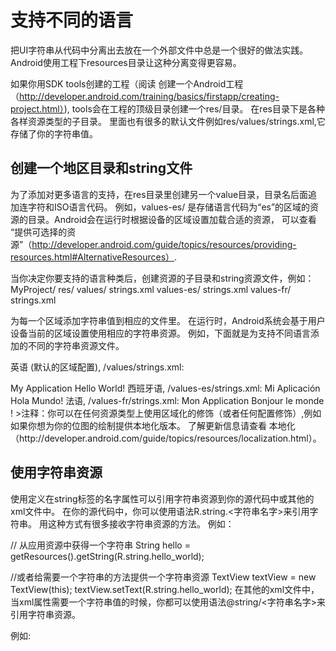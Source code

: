 # 支持不同的语言
把UI字符串从代码中分离出去放在一个外部文件中总是一个很好的做法实践。
Android使用工程下resources目录让这种分离变得更容易。

如果你用SDK tools创建的工程（阅读 创建一个Android工程（http://developer.android.com/training/basics/firstapp/creating-project.html）),
tools会在工程的顶级目录创建一个res/目录。
在res目录下是各种各样资源类型的子目录。
里面也有很多的默认文件例如res/values/strings.xml,它存储了你的字符串值。

## 创建一个地区目录和string文件
为了添加对更多语言的支持，在res目录里创建另一个value目录，目录名后面追加连字符和ISO语言代码。
例如，values-es/ 是存储语言代码为“es”的区域的资源的目录。Android会在运行时根据设备的区域设置加载合适的资源，
可以查看 “提供可选择的资源”（http://developer.android.com/guide/topics/resources/providing-resources.html#AlternativeResources）.

当你决定你要支持的语言种类后，创建资源的子目录和string资源文件，例如：
MyProject/
    res/
       values/
           strings.xml
       values-es/
           strings.xml
       values-fr/
           strings.xml

为每一个区域添加字符串值到相应的文件里。
在运行时，Android系统会基于用户设备当前的区域设置使用相应的字符串资源。
例如，下面就是为支持不同语言添加的不同的字符串资源文件。

英语 (默认的区域配置), /values/strings.xml:
<?xml version="1.0" encoding="utf-8"?>
<resources>
    <string name="title">My Application</string>
    <string name="hello_world">Hello World!</string>
</resources>
西班牙语, /values-es/strings.xml:

<?xml version="1.0" encoding="utf-8"?>
<resources>
    <string name="title">Mi Aplicación</string>
    <string name="hello_world">Hola Mundo!</string>
</resources>
法语, /values-fr/strings.xml:

<?xml version="1.0" encoding="utf-8"?>
<resources>
    <string name="title">Mon Application</string>
    <string name="hello_world">Bonjour le monde !</string>
</resources>
>注释：你可以在任何资源类型上使用区域化的修饰（或者任何配置修饰）,例如如果你想为你的位图的绘制提供本地化版本。
 了解更新信息请查看 本地化（http://developer.android.com/guide/topics/resources/localization.html）。

## 使用字符串资源
使用定义在string标签的名字属性可以引用字符串资源到你的源代码中或其他的xml文件中。
在你的源代码中，你可以使用语法R.string.<字符串名字>来引用字符串。
用这种方式有很多接收字符串资源的方法。
例如：

// 从应用资源中获得一个字符串
String hello = getResources().getString(R.string.hello_world);

//或者给需要一个字符串的方法提供一个字符串资源
TextView textView = new TextView(this);
textView.setText(R.string.hello_world);
在其他的xml文件中，当xml属性需要一个字符串值的时候，你都可以使用语法@string/<字符串名字>来引用字符串资源。

例如:

<TextView
    android:layout_width="wrap_content"
    android:layout_height="wrap_content"
    android:text="@string/hello_world" />
